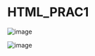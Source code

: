 # HTML_PRAC1

![image](https://github.com/user-attachments/assets/3fdb45fd-f2d2-4092-b30c-e2f3e9b62084)

![image](https://github.com/user-attachments/assets/10ffccf2-b4ab-4de1-a1f1-f8077eaaec44)

